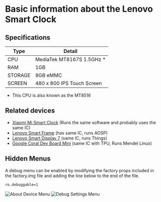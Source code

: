 # Basic information about the Lenovo Smart Clock

## Specifications
| Type | Detail |
| ---- | ------ |
| CPU  | MediaTek MT8167S 1.5GHz * |
| RAM  | 1GB |
| STORAGE | 8GB eMMC |
| SCREEN | 480 x 800 IPS Touch Screen |

* This CPU is also known as the MT8516

## Related devices
- [Xiaomi Mi Smart Clock](https://www.mi.com/global/product/mi-smart-clock/overview) (Runs the same software and probably uses the same IC)
- [Lenovo Smart Frame](https://www.lenovo.com/ca/en/virtual-reality-and-smart-devices/smart-home/smart-home-series/Lenovo-CD-3L501/p/ZZISZSDCD04) (has same IC, runs AOSP)
- [Lenovo Smart Display 7](https://www.lenovo.com/us/en/virtual-reality-and-smart-devices/smart-home/smart-home-series/Lenovo-CD-17302/p/ZZISZSDCD02) (same IC, runs Things)
- [Google Coral Dev Board Mini](https://www.mediatek.com/blog/google-coral-dev-board-mini-pairing-tpu-to-mt8167-soc) (same IC with TPU, Runs Mendel Linux)
## Hidden Menus
A debug menu can be enabled by modifying the factory props included in the factory.img file and adding the line below to the end of the file.
```sh
ro.debuggable=1
```
![About Device Menu](https://raw.githubusercontent.com/untocodes/lenovo-cube-hacking/main/notes/images/debug_settings1.jpg)
![Debug Settings Menu](https://raw.githubusercontent.com/untocodes/lenovo-cube-hacking/main/notes/images/debug_settings2.jpg)
